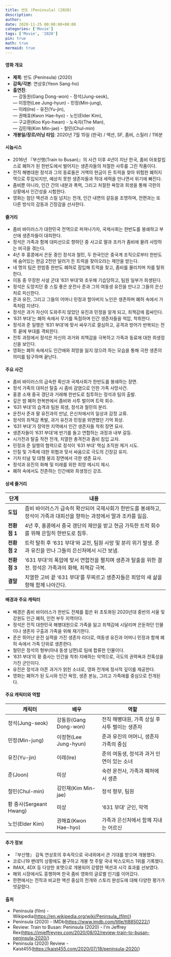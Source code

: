 ```yaml
---
title: 반도 (Peninsula) (2020)
description: 
author: 
date: 2020-11-25 00:00:00+00:00
categories: ['Movie']
tags: ['Movie', '2020']
pin: true
math: true
mermaid: true
---
```

#### 영화 개요

- **제목**: 반도 (Peninsula) (2020)  
- **감독/각본**: 연상호(Yeon Sang-ho)  
- **출연진**:  
  — 강동원(Gang Dong-won) - 정석(Jung-seok),  
  — 이정현(Lee Jung-hyun) - 민정(Min-jung),  
  — 이레(Ire) - 유진(Yu-jin),  
  — 권해효(Kwon Hae-hyo) - 노인(Elder Kim),  
  — 구교환(Koo Kyo-hwan) - 노숙자(The Man),  
  — 김민재(Kim Min-jae) - 철민(Chul-min)  
- **개봉일/장르/러닝 타임**: 2020년 7월 15일 (한국) / 액션, SF, 좀비, 스릴러 / 116분  

#### 시놉시스

- 2016년 『부산행(Train to Busan)』의 사건 이후 4년이 지난 한국, 좀비 아포칼립스로 폐허가 된 한반도에서 벌어지는 생존자들의 처절한 사투를 그린 작품이다.  
- 전직 해병대원 정석과 그의 동료들은 거액의 현금이 든 트럭을 찾아 위험한 폐허지역으로 투입되지만, 예상치 못한 생존자들과 적대 세력을 만나면서 위기에 빠진다.  
- 좀비뿐 아니라, 인간 간의 내분과 폭력, 그리고 처절한 욕망과 희생을 통해 극한의 상황에서 인간성을 시험한다.  
- 영화는 첨단 액션과 스릴 넘치는 전개, 인간 내면의 갈등을 조명하며, 전편과는 또 다른 방식의 감동과 긴장감을 선사한다.  

#### 줄거리

- 좀비 바이러스가 대한민국 전역으로 퍼져나가자, 국제사회는 한반도를 봉쇄하고 부산에 생존자들이 대피한다.  
- 정석은 가족과 함께 대피선으로 향하던 중 사고로 딸과 조카가 좀비에 물려 사망하는 비극을 겪는다.  
- 4년 후 홍콩에서 은둔 중인 정석과 철민, 두 한국인은 중국계 조직으로부터 한반도에 숨어있는 현금 2천만 달러가 든 트럭을 찾아오라는 제안을 받는다.  
- 네 명의 팀은 한밤중 한반도 폐허로 잠입해 트럭을 찾고, 좀비를 물리치며 차를 탈취한다.  
- 이동 중 무장한 사설 군대 ‘631 부대’와 조우해 기습당하고, 팀원 일부가 희생된다.  
- 정석은 도망치던 중 스킬 좋은 운전사 준과 그의 여동생 유진을 만나고 그들의 은신처로 피신한다.  
- 준과 유진, 그리고 그들의 어머니 민정과 할아버지 노인은 생존하며 폐허 속에서 가족처럼 지낸다.  
- 정석은 과거 자신이 도와주지 않았던 유진과 민정을 알게 되고, 죄책감에 휩싸인다.  
- ‘631 부대’는 폐허 속에서 무기를 독점하며 인간 생존자들을 억압, 착취한다.  
- 정석과 준 일행은 ‘631 부대’에 맞서 싸우기로 결심하고, 공격과 방어가 반복되는 전투 끝에 부대를 격퇴한다.  
- 전투 과정에서 정석은 자신의 과거와 죄책감을 극복하고 가족과 동료에 대한 희생정신을 보인다.  
- 영화는 폐허 속에서도 인간애와 희망을 잃지 않으려 하는 모습을 통해 극한 생존의 의미를 탐구하며 끝난다.  

#### 주요 사건

- 좀비 바이러스의 급속한 확산과 국제사회가 한반도를 봉쇄하는 장면.  
- 정석 가족의 대피선 탈출 시 좀비 감염으로 인한 가족 사망사건.  
- 홍콩 소재 중국 갱단과 거래해 한반도로 침투하는 정석과 팀의 출발.  
- 깊은 밤 폐허 한복판에서 좀비와 사투 벌이며 트럭 회수.  
- ‘631 부대’의 습격과 팀원 희생, 정석과 철민의 분리.  
- 운전사 준과 딸 유진과의 만남, 은신처에서의 일상과 감정 교류.  
- 정석의 죄책감 폭발, 과거 유진과 민정을 외면했던 기억 회상.  
- ‘631 부대’가 장악한 지역에서 인간 생존자들 착취 장면 묘사.  
- 생존자들이 ‘631 부대’에 반기를 들고 연합하는 과정과 내부 갈등.  
- 시가전과 탈출 작전 전개, 치열한 총격전과 좀비 침입 교차.  
- 민정과 준 일행의 협력으로 정석이 ‘631 부대’ 핵심 조직원 제거 시도.  
- 인질 및 가족에 대한 위협과 맞서 싸움으로 극도의 긴장감 유지.  
- 기차 터널 및 대형 붕괴 장면에서 극한 생존 묘사.  
- 정석과 유진의 화해 및 미래를 위한 희망 메시지 제시.  
- 폐허 속에서도 잔존하는 인간애와 희생정신 강조.  

#### 상세 줄거리

| **단계**   | **내용**                                                                                                 |
|------------|----------------------------------------------------------------------------------------------------------|
| **도입**  | 좀비 바이러스가 급속히 확산되어 국제사회가 한반도를 봉쇄하고, 정석이 가족과 대피선을 향하는 과정에서 딸과 조카를 잃음.         |
| **전환점 1** | 4년 후, 홍콩에서 중국 갱단의 제안을 받고 현금 가득한 트럭 회수를 위해 은밀히 한반도로 침투.                          |
| **전환점 2** | 트럭 탈취 후 ‘631 부대’와 교전, 팀원 사망 및 분리 위기 발생. 준과 유진을 만나 그들의 은신처에서 시간 보냄.                       |
| **전환점 3** | ‘631 부대’의 폭압에 맞서 연합전을 펼치며 생존과 탈출을 위한 결전. 정석은 가족과의 화해, 죄책감 극복.                                |
| **결말**  | 치열한 고비 끝 ‘631 부대’를 무찌르고 생존자들은 희망의 새 삶을 향해 함께 나아간다.                                               |

#### 배경과 주요 캐릭터

- 배경은 좀비 바이러스가 한반도 전체를 휩쓴 뒤 초토화된 2020년대 중반의 서울 및 강원도 인근 폐허, 인천 부두 지역이다.  
- 정석은 전직 대한민국 해병대원으로 가족을 잃고 죄책감에 시달리며 은둔하던 인물이나 생존자 구출과 가족을 위해 재기한다.  
- 준은 뛰어난 운전 실력을 가진 생존자 리더로, 여동생 유진과 어머니 민정과 함께 폐허 속에서 가족 단위로 생존한다.  
- 철민은 정석의 형부(아내 동생 남편)로 팀에 합류한 인물이다.  
- ‘631 부대’의 황 중사는 인간을 착취·지배하는 악역으로, 극도의 권력욕과 잔혹성을 가진 군인이다.  
- 유진은 정석과 아픈 과거가 얽힌 소녀로, 영화 전개에 정서적 깊이를 제공한다.  
- 영화는 폐허가 된 도시와 인간 욕망, 생존 본능, 그리고 가족애를 중심으로 전개된다.  

#### 주요 캐릭터와 역할

| **캐릭터** | **배우**       | **역할**                                  |
|------------|----------------|-------------------------------------------|
| 정석(Jung-seok)   | 강동원(Gang Dong-won) | 전직 해병대원, 가족 상실 후 사투 벌이는 생존자         |
| 민정(Min-jung)    | 이정현(Lee Jung-hyun) | 준과 유진의 어머니, 생존자 가족의 중심                |
| 유진(Yu-jin)      | 이레(Ire)        | 준의 여동생, 정석과 과거 인연이 있는 소녀               |
| 준(Joon)          | 미상               | 숙련 운전사, 가족과 폐허에서 생존                     |
| 철민(Chul-min)    | 김민재(Kim Min-jae) | 정석 형부, 팀원                                    |
| 황 중사(Sergeant Hwang) | 미상               | ‘631 부대’ 군인, 악역                              |
| 노인(Elder Kim)   | 권해효(Kwon Hae-hyo) | 가족과 은신처에서 함께 지내는 어르신                   |

#### 추가 정보

- 『부산행』 감독 연상호의 후속작으로 국내외에서 큰 기대를 받으며 개봉했다.  
- 코로나19 팬데믹 상황에도 불구하고 개봉 첫 주말 국내 박스오피스 1위를 기록했다.  
- IMAX, 4DX 등 다양한 포맷으로 개봉되어 강렬한 액션과 시각 효과를 선보였다.  
- 해외 시장에서도 흥행하며 한국 좀비 영화의 글로벌 인기를 이어갔다.  
- 한편에서는 전작과 비교한 액션 중심의 전개와 스토리 완성도에 대해 다양한 평가가 엇갈렸다.  

#### 출처

- Peninsula (film) - Wikipedia(https://en.wikipedia.org/wiki/Peninsula_(film))  
- Peninsula (2020) - IMDb(https://www.imdb.com/title/tt8850222/)  
- Review: Train to Busan: Peninsula (2020) - I'm Jeffrey Rex(https://imjeffreyrex.com/2020/08/02/review-train-to-busan-peninsula-2020/)  
- Peninsula (2020) Review - Kaist455(https://kaist455.com/2020/07/18/peninsula-2020/)

